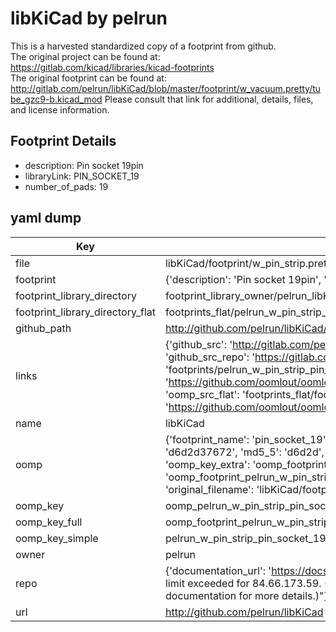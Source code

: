 # libKiCad by pelrun  
This is a harvested standardized copy of a footprint from github.  
The original project can be found at:  
https://gitlab.com/kicad/libraries/kicad-footprints  
The original footprint can be found at:
http://gitlab.com/pelrun/libKiCad/blob/master/footprint/w_vacuum.pretty/tube_gzc9-b.kicad_mod
Please consult that link for additional, details, files, and license information.  
## Footprint Details
* description: Pin socket 19pin  
* libraryLink: PIN_SOCKET_19  
* number_of_pads: 19  
## yaml dump  
| Key | Value |  
| --- | --- |  
| file | libKiCad/footprint/w_pin_strip.pretty/PIN_SOCKET_19.kicad_mod |  
| footprint | {'description': 'Pin socket 19pin', 'libraryLink': 'PIN_SOCKET_19', 'number_of_pads': 19} |  
| footprint_library_directory | footprint_library_owner/pelrun_libKiCad |  
| footprint_library_directory_flat | footprints_flat/pelrun_w_pin_strip_pin_socket_19/working |  
| github_path | http://github.com/pelrun/libKiCad/blob/master/footprint/w_pin_strip.pretty/PIN_SOCKET_19.kicad_mod |  
| links | {'github_src': 'http://gitlab.com/pelrun/libKiCad/blob/master/footprint/w_vacuum.pretty/tube_gzc9-b.kicad_mod', 'github_src_repo': 'https://gitlab.com/kicad/libraries/kicad-footprints', 'oomp_bot': 'footprints/pelrun_w_pin_strip_pin_socket_19/working', 'oomp_bot_github': 'https://github.com/oomlout/oomlout_oomp_footprint_bot/tree/main/footprints/pelrun_w_pin_strip_pin_socket_19/working', 'oomp_src_flat': 'footprints_flat/footprints_flat/pelrun_w_pin_strip_pin_socket_19/working', 'oomp_src_flat_github': 'https://github.com/oomlout/oomlout_oomp_footprint_src/tree/main/footprints_flat/pelrun_w_pin_strip_pin_socket_19/working'} |  
| name | libKiCad |  
| oomp | {'footprint_name': 'pin_socket_19', 'library_name': 'w_pin_strip', 'md5': 'd6d2d3767223a660b5ab03e00169fb54', 'md5_10': 'd6d2d37672', 'md5_5': 'd6d2d', 'md5_6': 'd6d2d3', 'oomp_key': 'oomp_pelrun_w_pin_strip_pin_socket_19', 'oomp_key_extra': 'oomp_footprint_pelrun_w_pin_strip_pin_socket_19', 'oomp_key_full': 'oomp_footprint_pelrun_w_pin_strip_pin_socket_19_d6d2d3', 'oomp_key_simple': 'pelrun_w_pin_strip_pin_socket_19', 'original_filename': 'libKiCad/footprint/w_pin_strip.pretty/PIN_SOCKET_19.kicad_mod', 'owner_name': 'pelrun'} |  
| oomp_key | oomp_pelrun_w_pin_strip_pin_socket_19 |  
| oomp_key_full | oomp_footprint_pelrun_w_pin_strip_pin_socket_19 |  
| oomp_key_simple | pelrun_w_pin_strip_pin_socket_19 |  
| owner | pelrun |  
| repo | {'documentation_url': 'https://docs.github.com/rest/overview/resources-in-the-rest-api#rate-limiting', 'message': "API rate limit exceeded for 84.66.173.59. (But here's the good news: Authenticated requests get a higher rate limit. Check out the documentation for more details.)"} |  
| url | http://github.com/pelrun/libKiCad |  

